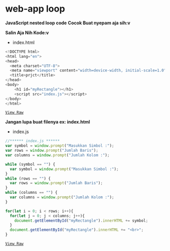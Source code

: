 # web-app loop

**JavaScript nested loop code**
**Cocok Buat nyepam aja sih:v**

**Salin Aja Nih Kode:v**

+ index.html
```js
<!DOCTYPE html>
<html lang="en">
<head>
  <meta charset="UTF-8">
  <meta name="viewport" content="width=device-width, initial-scale=1.0">
  <title>prjct</title>
</head>
<body>
	<h1 id="myRectangle"></h1>
	<script src="index.js"></script>
</body>
</html>
```
[`View Raw`](https://raw.githubusercontent.com/ibrahKrep/loop/main/index.html)

**Jangan lupa buat filenya ex: index.html**

+ index.js

```js
//****** index.js ******
var symbol = window.prompt("Masukkan Simbol :");
var rows = window.prompt("Jumlah Baris");
var columns = window.prompt("Jumlah Kolom :");

while (symbol == "") {
  var symbol = window.prompt("Masukkan Simbol :");
}
while (rows == "") {
  var rows = window.prompt("Jumlah Baris");
}
while (columns == "") {
  var columns = window.prompt("Jumlah Kolom :");
}

for(let i = 0; i < rows; i++){
  for(let j = 0; j < columns; j++){
    document.getElementById("myRectangle").innerHTML += symbol;
  }
  document.getElementById("myRectangle").innerHTML += "<br>";
}
```
[`View Raw`](https://raw.githubusercontent.com/ibrahKrep/loop/main/index.js)
